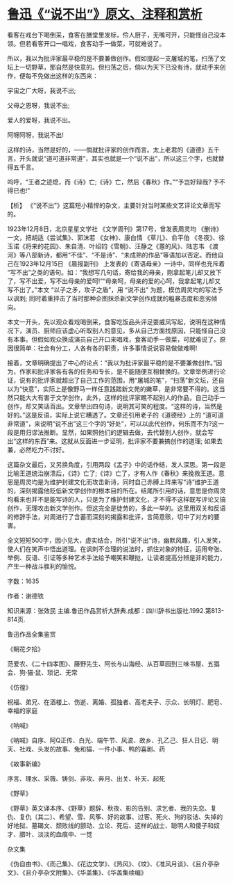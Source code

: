 # [鲁迅《“说不出”》原文、注释和赏析](https://www.vrrw.net/wx/9811.html)

看客在戏台下喝倒采，食客在膳堂里发标，伶人厨子，无嘴可开，只能怪自己没本领。但若看客开口一唱戏，食客动手一做菜，可就难说了。

所以，我以为批评家最平稳的是不要兼做创作。假如提起一支屠城的笔，扫荡了文坛上一切野草，那自然是快意的。但扫荡之后，倘以为天下已没有诗，就动手来创作，便每不免做出这样的东西来：

宇宙之广大呀，我说不出;

父母之恩呀，我说不出;

爱人的爱呀，我说不出。

阿呀阿呀，我说不出!

这样的诗，当然是好的，——倘就批评家的创作而言。太上老君的《道德》五千言，开头就说“道可道非常道”，其实也就是一个“说不出”，所以这三个字，也就替得五千言。

呜呼，“王者之迹熄，而《诗》亡;《诗》亡，然后《春秋》作。”“予岂好辩哉? 予不得已也!”



【析】 《“说不出”》这篇短小精悍的杂文，主要针对当时某些文艺评论文章而写的。

1923年12月8日，北京星星文学社 《文学周刊》第17号，曾发表周灵均 《删诗》一文，把胡适《尝试集》、郭沫若 《女神》、康白情 《草儿》、俞平伯 《冬夜》、徐玉诺《将来的花园》、朱自清、叶绍钧《雪朝》、汪静之《蕙的风》、陆志韦 《渡河》等八部新诗，都用“不佳”、“不是诗”、“未成熟的作品”等语加以否定。而他自己在1923年12月15日 《晨报副刊》 上发表的《寄语母亲》一诗中，同样也充斥着 “写不出”之类的语句。如：“我想写几句话，寄给我的母亲，刚拿起笔儿却又放下了，写不出爱，写不出母亲的爱呵!”“母亲呵，母亲的爱的心呵，我拿起笔儿却又写不出了。”本文 “以子之矛，攻子之盾”，用 “说不出” 为题，模仿周灵均的写法予以讽刺; 同时着重抨击了当时那种企图抹杀新文学创作成就的粗暴态度和恶劣倾向。

本文一开头，先以观众看戏喝倒采，食客吃饭品头评足耍威风写起，说明在这种情况下，演员、厨师应该虚心听取别人的意见，多从自己方面找原因，只能怪自己没有本事。但假如观众换成演员自己开口来唱戏，食客动手一做菜，可就难说了。原因很简单：社会有分工，人各有各的职责，许多事情说说容易做做难啊!

接着，文章明确提出了中心的论点：“我以为批评家最平稳的是不要兼做创作。”因为，作家和批评家各有各的任务和专长，是不能随便互相替换的。文章举例进行论证，说有的批评家就超出了自己工作的范围，用“屠城的笔”，“扫荡”新文坛，还自以为“快意”，实际上是像野马一样任意践踏新文苑的嫩草，是非常要不得的。这当然只能大大有害于文学创作，此外，这样的批评家瞧不起别人的作品，自己动手一创作，却又笑话百出。文章举出四句诗，说明其可笑的程度。“这样的诗，当然是好的。”这是反语，实际上说它糟透了。文章还引用老子的《道德经》上的 “道可道非常道”，来说明“说不出”这三个字的“好处”，可以以此代创作，何乐而不为?这一段是用归谬法推断。显然，如果照他们的逻辑去做，去代替别人创作，就会写出“这样的东西”来。这就从反面进一步证明，批评家不要兼搞创作的道理; 如果去兼，必然吃力不讨好。

这篇杂文最后，又另换角度，引用两段《孟子》中的话作结，发人深思。第一段是比喻王道统治崩溃后，《诗》亡了;《诗》亡了，才有人作《春秋》来挽救王道。意思是周灵均是为维护封建文化而攻击新诗，同时自己赤膊上阵来写“诗”维护王道的，深刻揭露他贬低新文学创作的根本目的所在。结尾所引用的话，意思是你周灵均看来也并不是能写诗的人，只是为了维护封建文化，才不得不这样既写评论又搞创作，无理攻击新文学创作。但这完全是徒劳的，多此一举的。这里用双关和反语的修辞手法，对周进行了含蓄而深刻的揭露和批评，言简意赅，切中了对方的要害。

全文短短500字，因小见大，虚实结合，所引“说不出”诗，幽默风趣，引人发笑，使人们在笑声中悟出道理。在讽刺不合理的说法时，抓住对象的特征，运用夸张、举例、反语、引证等多种艺术手法给予嘲笑和鞭挞，让读者提高分辨是非的能力，产生一种战斗胜利的愉悦。

字数：1635

作者：谢德铣

知识来源：张效民 主编.鲁迅作品赏析大辞典.成都：四川辞书出版社.1992.第813-814页.

鲁迅作品全集鉴赏

《朝花夕拾》

范爱农、《二十四孝图》、藤野先生、阿长与山海经、从百草园到三味书屋、五猖会、狗·猫·鼠、琐记、无常

《仿徨》

祝福、弟兄、在酒楼上、伤逝、离婚、孤独者、高老夫子、示众、长明灯、肥皂、幸福的家庭

《呐喊》

《呐喊》自序、阿Q正传、白光、端午节、风波、故乡、孔乙己、狂人日记、明天、社戏、头发的故事、兔和猫、一件小事、鸭的喜剧、药

《故事新编》

序言、理水、采薇、铸剑、非攻、奔月、出关、补天、起死

《野草》

《野草》英文译本序、《野草》题辞、秋夜、影的告别、求乞者、我的失恋、复仇、复仇〔其二〕、希望、雪、风筝、好的故事、过客、死火、狗的驳诘、失掉的好地狱、墓碣文、颓败线的颤动、立论、死后、这样的战士、聪明人和傻子和奴才、腊叶、淡淡的血痕中、一觉

杂文集

《伪自由书》、《而己集》、《花边文学》、《热风》、《坟》、《准风月谈》、《且介亭杂文》、《且介亭杂文附集》、《华盖集》、《华盖集续编》

